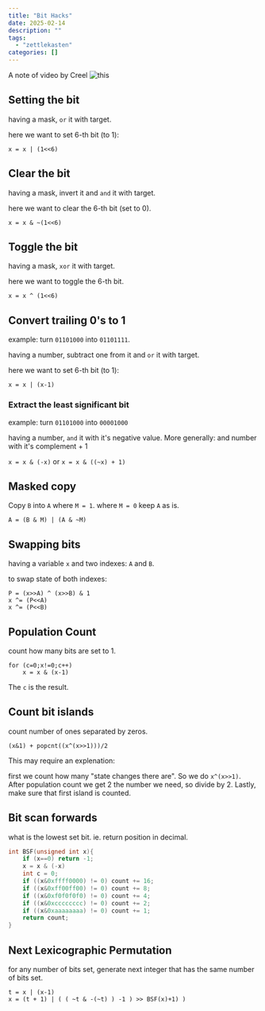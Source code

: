 ```yaml
---
title: "Bit Hacks"
date: 2025-02-14
description: ""
tags: 
  - "zettlekasten"
categories: []
---
```


A note of video by Creel ![this](https://www.youtube.com/watch?v=ZRNO-ewsNcQ)

## Setting the bit

having a mask, `or` it with target.

here we want to set 6-th bit (to 1):

`x = x | (1<<6)`

## Clear the bit

having a mask, invert it and `and` it with target.

here we want to clear the 6-th bit (set to 0).

`x = x & ~(1<<6)`

## Toggle the bit

having a mask, `xor` it with target.

here we want to toggle the 6-th bit.

`x = x ^ (1<<6)`

## Convert trailing 0's to 1

example: turn `01101000` into `01101111`.

having a number, subtract one from it and `or` it with target.

here we want to set 6-th bit (to 1):

`x = x | (x-1)`

### Extract the least significant bit

example: turn `01101000` into `00001000`

having a number, `and` it with it's negative value. More generally: and number with it's complement + 1

`x = x & (-x)` or `x = x & ((~x) + 1)`

## Masked copy

Copy `B` into `A` where `M = 1`. where `M = 0` keep `A` as is.

`A = (B & M) | (A & ~M)`

## Swapping bits

having a variable `x` and two indexes: `A` and `B`.

to swap state of both indexes:

```
P = (x>>A) ^ (x>>B) & 1
x ^= (P<<A)
x ^= (P<<B)
```

## Population Count

count how many bits are set to 1.

```
for (c=0;x!=0;c++)
	x = x & (x-1)
```

The `c` is the result.

## Count bit islands

count number of ones separated by zeros.

`(x&1) + popcnt((x^(x>>1)))/2`

This may require an explenation:

first we count how many "state changes there are". So we do `x^(x>>1)`. After population count we get 2 the number we need, so divide by 2. Lastly, make sure that first island is counted.

## Bit scan forwards

what is the lowest set bit. ie. return position in decimal.

```c
int BSF(unsigned int x){
	if (x==0) return -1;
	x = x & (-x)
	int c = 0;
	if ((x&0xffff0000) != 0) count += 16;
	if ((x&0xff00ff00) != 0) count += 8;
	if ((x&0xf0f0f0f0) != 0) count += 4;
	if ((x&0xcccccccc) != 0) count += 2;
	if ((x&0xaaaaaaaa) != 0) count += 1;
	return count;
}
```

## Next Lexicographic Permutation

for any number of bits set, generate next integer that has the same number of bits set.

```
t = x | (x-1)
x = (t + 1) | ( ( ~t & -(~t) ) -1 ) >> BSF(x)+1) )
```
